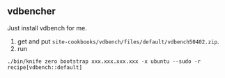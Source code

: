 ## vdbencher

Just install vdbench for me.

1. get and put `site-cookbooks/vdbench/files/default/vdbench50402.zip`.
2. run

```
./bin/knife zero bootstrap xxx.xxx.xxx.xxx -x ubuntu --sudo -r recipe[vdbench::default]
```
